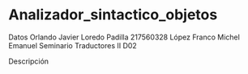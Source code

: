 # Analizador_sintactico_objetos
Datos Orlando Javier Loredo Padilla 217560328 López Franco Michel Emanuel Seminario Traductores II D02

Descripción
